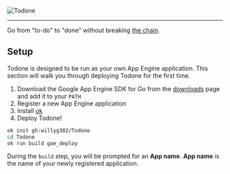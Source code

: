 ![Todone](https://raw.github.com/willyg302/Todone/master/todone-logo.png "To live is to keep moving.")

-----

Go from "to-do" to "done" without breaking [the chain](http://lifehacker.com/281626/jerry-seinfelds-productivity-secret).

## Setup

Todone is designed to be run as your own App Engine application. This section will walk you through deploying Todone for the first time.

1. Download the Google App Engine SDK for Go from the [downloads](https://cloud.google.com/appengine/downloads#Google_App_Engine_SDK_for_Go) page and add it to your `PATH`
2. Register a new App Engine application
3. Install [ok](https://github.com/willyg302/ok)
4. Deploy Todone!

```bash
ok init gh:willyg302/Todone
cd Todone
ok run build gae_deploy
```

During the `build` step, you will be prompted for an **App name**. **App name** is the name of your newly registered application.
